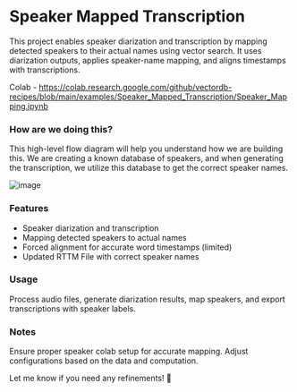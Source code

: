 # Speaker Mapped Transcription  

This project enables speaker diarization and transcription by mapping detected speakers to their actual names using vector search. It uses diarization outputs, applies speaker-name mapping, and aligns timestamps with transcriptions.  

Colab -  https://colab.research.google.com/github/vectordb-recipes/blob/main/examples/Speaker_Mapped_Transcription/Speaker_Mapping.ipynb

### How are we doing this?
This high-level flow diagram will help you understand how we are building this. We are creating a known database of speakers, and when generating the transcription, we utilize this database to get the correct speaker names.

![image](https://github.com/user-attachments/assets/b586a210-b04c-46df-8939-8a5d41b48e60)


### Features  
- Speaker diarization and transcription  
- Mapping detected speakers to actual names 
- Forced alignment for accurate word timestamps (limited)  
- Updated RTTM File with correct speaker names 

### Usage  
Process audio files, generate diarization results, map speakers, and export transcriptions with speaker labels.  

### Notes  
Ensure proper speaker colab setup for accurate mapping. Adjust configurations based on the data and computation.  

Let me know if you need any refinements! 🚀
